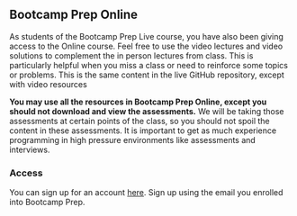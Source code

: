 ## Bootcamp Prep Online

 As students of the Bootcamp Prep Live course, you have also been giving access
 to the Online course. Feel free to use the video lectures and video solutions to
 complement the in person lectures from class. This is particularly helpful when you
 miss a class or need to reinforce some topics or problems. This is the same content
 in the live GitHub repository, except with video resources

 **You may use all the resources in Bootcamp Prep Online, except you should not
 download and view the assessments.** We will be taking those assessments at certain
 points of the class, so you should not spoil the content in these assessments. It
 is important to get as much experience programming in high pressure environments
 like assessments and interviews.

### Access

 You can sign up for an account [here][bpo].
 Sign up using the email you enrolled into Bootcamp Prep.

 [bpo]: http://www.aaonline.io/
